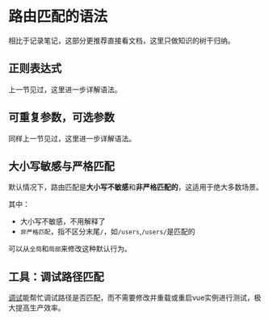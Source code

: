 # 路由匹配的语法

相比于记录笔记，这部分更推荐直接看文档，这里只做知识的树干归纳。

## 正则表达式

上一节见过，这里进一步详解语法。

## 可重复参数，可选参数

同样上一节见过，这里进一步详解语法。

## 大小写敏感与严格匹配

默认情况下，路由匹配是**大小写不敏感**和**非严格匹配的**，这适用于绝大多数场景。

其中：

- 大小写不敏感，不用解释了
- `非严格匹配`，指不区分末尾`/`，如`/users`,`/users/`是匹配的

可以从`全局`和`局部`来修改这种默认行为。

## 工具：调试路径匹配

[调试](https://router.vuejs.org/zh/guide/essentials/route-matching-syntax.html#%E8%B0%83%E8%AF%95)能帮忙调试路径是否匹配，而不需要修改并重载或重启vue实例进行测试，极大提高生产效率。


